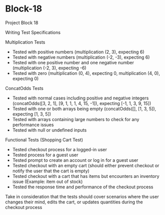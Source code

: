 # Block-18
 Project Block 18

 Writing Test Specifications 

 Multiplication Tests

 - Tested with positive numbers (multiplication (2, 3), expecting 6)
 - Tested with negative numbers (multiplication (-2, -3), expecting 6)
 - Tested with one positive number and one negative number (multiplication (-2, 3), expecting -6)
 - Tested with zero (multiplication (0, 4), expecting 0, multiplication (4, 0), expecting 0)

 ConcatOdds Tests

 - Tested with normal cases including positive and negative integers (concatOdds([3, 2, 1], [9, 1, 1, 1, 4, 15, -1]), expecting [-1, 1, 3, 9, 15])
 - Tested with one or both arrays being empty (concatOdds([], [1, 3, 5]), expecting [1, 3, 5])
 - Tested with arrays containing large numbers to check for any performance issues
 - Tested with null or undefined inputs

 Functional Tests (Shopping Cart Test)

 - Tested checkout process for a logged-in user
 - Tested process for a guest user
 - Tested prompt to create an account or log in for a guest user
 - Tested checkout with an empty cart (should either prevent checkout or notify the user that the cart is empty)
 - Tested checkout with a cart that has items but encounters an inventory issue (Example: item out of stock)
 - Tested the response time and performance of the checkout process

 Take in consideration that the tests should cover scenarios where the user changes their mind, edits the cart, or updates quantities during the checkout process
